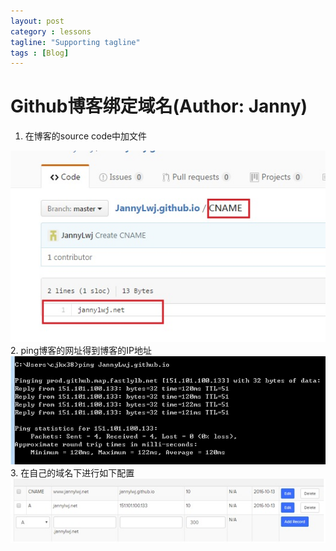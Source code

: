 ```yaml
---
layout: post
category : lessons
tagline: "Supporting tagline"
tags : [Blog]
---
```


#   Github博客绑定域名(Author: Janny)         
1. 在博客的source code中加文件        
<img src="/assets/images/name1.jpg" alt=" " class="img-responsive" />    
2. ping博客的网址得到博客的IP地址    
<img src="/assets/images/name3.jpg" alt=" " class="img-responsive" />    
3. 在自己的域名下进行如下配置    
<img src="/assets/images/name2.jpg" alt=" " class="img-responsive" />    
